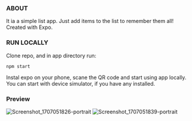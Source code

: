### ABOUT

It ia a simple list app. Just add items to the list to remember them all! Created with Expo.

### RUN LOCALLY

Clone repo, and in app directory run:
```
npm start
```
Instal expo on your phone, scane the QR code and start using app locally. You can start with device simulator, if you have any installed.

### Preview

![Screenshot_1707051826-portrait](https://github.com/tomaszbilka/prosta_lista/assets/74007928/659c2111-8b19-40e0-8353-d3994650e52f)
![Screenshot_1707051839-portrait](https://github.com/tomaszbilka/prosta_lista/assets/74007928/91451620-0610-4486-b037-3a286ae8bf45)
